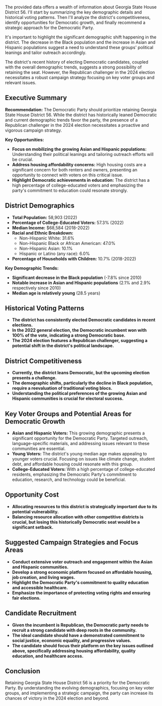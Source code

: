 <thinking>The provided data offers a wealth of information about Georgia State House District 56. I'll start by summarizing the key demographic details and historical voting patterns. Then I'll analyze the district's competitiveness, identify opportunities for Democratic growth, and finally recommend a strategic approach for the Democratic Party. 

It's important to highlight the significant demographic shift happening in the district. The decrease in the Black population and the increase in Asian and Hispanic populations suggest a need to understand these groups' political leanings and tailor outreach accordingly. 

The district's recent history of electing Democratic candidates, coupled with the overall demographic trends, suggests a strong possibility of retaining the seat. However, the Republican challenger in the 2024 election necessitates a robust campaign strategy focusing on key voter groups and relevant issues.</thinking>

<report>

## Executive Summary

**Recommendation:** The Democratic Party should prioritize retaining Georgia State House District 56. While the district has historically leaned Democratic and current demographic trends favor the party, the presence of a Republican challenger in the 2024 election necessitates a proactive and vigorous campaign strategy.  

**Key Opportunities:**

* **Focus on mobilizing the growing Asian and Hispanic populations:** Understanding their political leanings and tailoring outreach efforts will be crucial.
* **Address housing affordability concerns:**  High housing costs are a significant concern for both renters and owners, presenting an opportunity to connect with voters on this critical issue.
* **Highlight Democratic achievements in education:** The district has a high percentage of college-educated voters and emphasizing the party's commitment to education could resonate strongly.

## District Demographics

* **Total Population:** 58,903 (2022)
* **Percentage of College-Educated Voters:** 57.3% (2022)
* **Median Income:** $68,584 (2018-2022)
* **Racial and Ethnic Breakdown:** 
    * Non-Hispanic White: 31.6%
    * Non-Hispanic Black or African American: 47.0%
    * Non-Hispanic Asian: 10.1%
    * Hispanic or Latino (any race): 6.0%
* **Percentage of Households with Children:** 10.7% (2018-2022)

**Key Demographic Trends:**

* **Significant decrease in the Black population** (-7.8% since 2010)
* **Notable increase in Asian and Hispanic populations** (2.1% and 2.9% respectively since 2010)
* **Median age is relatively young** (28.5 years)

## Historical Voting Patterns

* **The district has consistently elected Democratic candidates in recent elections.**
* **In the 2022 general election, the Democratic incumbent won with 100% of the vote, indicating a strong Democratic base.** 
* **The 2024 election features a Republican challenger, suggesting a potential shift in the district's political landscape.**

## District Competitiveness

* **Currently, the district leans Democratic, but the upcoming election presents a challenge.**
* **The demographic shifts, particularly the decline in Black population, require a reevaluation of traditional voting blocs.**
* **Understanding the political preferences of the growing Asian and Hispanic communities is crucial for electoral success.**

## Key Voter Groups and Potential Areas for Democratic Growth

* **Asian and Hispanic Voters:**  This growing demographic presents a significant opportunity for the Democratic Party. Targeted outreach, language-specific materials, and addressing issues relevant to these communities are essential.
* **Young Voters:** The district's young median age makes appealing to younger voters crucial. Focusing on issues like climate change, student debt, and affordable housing could resonate with this group.
* **College-Educated Voters:**  With a high percentage of college-educated residents, emphasizing the Democratic Party's commitment to education, research, and technology could be beneficial.

## Opportunity Cost

* **Allocating resources to this district is strategically important due to its potential vulnerability.** 
* **Balancing resource allocation with other competitive districts is crucial, but losing this historically Democratic seat would be a significant setback.**

## Suggested Campaign Strategies and Focus Areas

* **Conduct extensive voter outreach and engagement within the Asian and Hispanic communities.**
* **Develop a strong economic platform focused on affordable housing, job creation, and living wages.**
* **Highlight the Democratic Party's commitment to quality education and accessible healthcare.**
* **Emphasize the importance of protecting voting rights and ensuring fair elections.**

## Candidate Recruitment

* **Given the incumbent is Republican, the Democratic party needs to recruit a strong candidate with deep roots in the community.**
* **The ideal candidate should have a demonstrated commitment to social justice, economic equality, and progressive values.**
* **The candidate should focus their platform on the key issues outlined above, specifically addressing housing affordability, quality education, and healthcare access.**

## Conclusion

Retaining Georgia State House District 56 is a priority for the Democratic Party. By understanding the evolving demographics, focusing on key voter groups, and implementing a strategic campaign, the party can increase its chances of victory in the 2024 election and beyond.
</report> 
